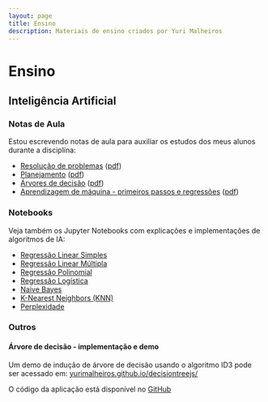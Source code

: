 ```yaml
---
layout: page
title: Ensino
description: Materiais de ensino criados por Yuri Malheiros
---
```


# Ensino

## Inteligência Artificial

### Notas de Aula

Estou escrevendo notas de aula para auxiliar os estudos dos meus alunos durante a disciplina:

- [Resolução de problemas](/notasdeaula/resolucao-de-problemas) ([pdf](https://github.com/yurimalheiros/ianotes/blob/master/resolucao-de-problemas/resolucao-de-problemas.pdf))
- [Planejamento](/notasdeaula/planejamento) ([pdf](https://github.com/yurimalheiros/ianotes/blob/master/planejamento/planejamento.pdf))
- [Árvores de decisão](/notasdeaula/arvores-de-decisao) ([pdf](https://github.com/yurimalheiros/ianotes/blob/master/arvores-de-decisao/arvoresdedecisao.pdf))
- [Aprendizagem de máquina - primeiros passos e regressões](/notasdeaula/aprendizagem-de-maquina) ([pdf](https://github.com/yurimalheiros/ianotes/blob/master/aprendizagem-de-maquina/aprendizagemdemaquina.pdf))

### Notebooks

Veja também os Jupyter Notebooks com explicações e implementações de algoritmos de IA:

- [Regressão Linear Simples](https://nbviewer.jupyter.org/github/yurimalheiros/ai-notebooks/blob/master/ml/gdlinearregression.ipynb)
- [Regressão Linear Múltipla](https://nbviewer.jupyter.org/github/yurimalheiros/ai-notebooks/blob/master/ml/gdmultiplelinearregression.ipynb)
- [Regressão Polinomial](https://nbviewer.jupyter.org/github/yurimalheiros/ai-notebooks/blob/master/ml/gdpolynomialregression.ipynb)
- [Regressão Logística](https://nbviewer.jupyter.org/github/yurimalheiros/ai-notebooks/blob/master/ml/gdlogisticregression.ipynb)
- [Naive Bayes](https://nbviewer.jupyter.org/github/yurimalheiros/ai-notebooks/blob/master/ml/naivebayes.ipynb)
- [K-Nearest Neighbors (KNN)](https://nbviewer.jupyter.org/github/yurimalheiros/ai-notebooks/blob/master/ml/knn.ipynb)
- [Perplexidade](https://nbviewer.jupyter.org/github/yurimalheiros/ai-notebooks/blob/master/nlp/perplexity.ipynb)


### Outros

#### Árvore de decisão - implementação e demo

Um demo de indução de árvore de decisão usando o algoritmo ID3 pode ser acessado em:
[yurimalheiros.github.io/decisiontreejs/](https://yurimalheiros.github.io/decisiontreejs/)

O código da aplicação está disponível no [GitHub](https://github.com/yurimalheiros/decisiontreejs)

